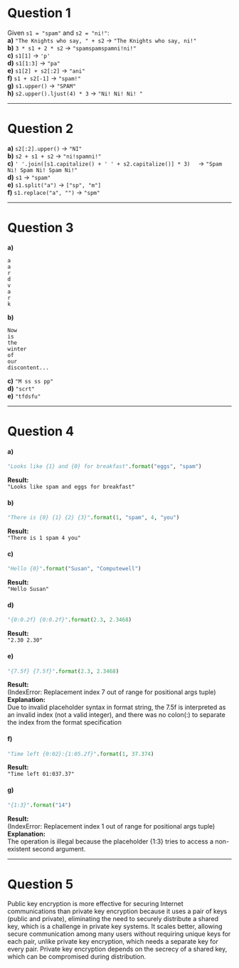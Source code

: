 # **Question 1**
Given `s1 = "spam"` and `s2 = "ni!"`:  
**a)** `"The Knights who say, " + s2` → `"The Knights who say, ni!"`  
**b)** `3 * s1 + 2 * s2` → `"spamspamspamni!ni!"`  
**c)** `s1[1]` → `'p'`  
**d)** `s1[1:3]` → `"pa"`  
**e)** `s1[2] + s2[:2]` → `"ani"`  
**f)** `s1 + s2[-1]` → `"spam!"`  
**g)** `s1.upper()` → `"SPAM"`  
**h)** `s2.upper().ljust(4) * 3` → `"Ni! Ni! Ni! "`  

---

# **Question 2**
**a)** `s2[:2].upper()` → `"NI"`  
**b)** `s2 + s1 + s2` → `"ni!spamni!"`  
**c)** `' '.join([s1.capitalize() + ' ' + s2.capitalize()] * 3)  ` → `"Spam Ni! Spam Ni! Spam Ni!"`  
**d)** `s1` → `"spam"`  
**e)** `s1.split("a")` → `["sp", "m"]`  
**f)** `s1.replace("a", "")` → `"spm"`

---

# **Question 3**
**a)**  
   ```plaintext
   a
   a
   r
   d
   v
   a
   r
   k
   ```  
**b)**
   ```plaintext
   Now
   is
   the
   winter
   of
   our
   discontent...
   ```  
**c)** `"M ss ss pp"`  
**d)** `"scrt"`  
**e)** `"tfdsfu"`  

---

# **Question 4**
#### **a)**  
```python  
"Looks like {1} and {0} for breakfast".format("eggs", "spam")  
```  
**Result:**  
`"Looks like spam and eggs for breakfast"`    

#### **b)**  
```python  
"There is {0} {1} {2} {3}".format(1, "spam", 4, "you")  
```  
**Result:**  
`"There is 1 spam 4 you"`  

#### **c)**  
```python  
"Hello {0}".format("Susan", "Computewell")  
```  
**Result:**  
`"Hello Susan"`   

#### **d)**  
```python  
"{0:0.2f} {0:0.2f}".format(2.3, 2.3468)  
```  
**Result:**  
`"2.30 2.30"`   

#### **e)**  
```python  
"{7.5f} {7.5f}".format(2.3, 2.3468)  
```  
**Result:**  
(IndexError: Replacement index 7 out of range for positional args tuple)  
**Explanation:**  
Due to invalid placeholder syntax in format string, the 7.5f is interpreted as an invalid index (not a valid integer), and there was no colon(:) to separate the index from the format specification

#### **f)**  
```python  
"Time left {0:02}:{1:05.2f}".format(1, 37.374)  
```  
**Result:**  
`"Time left 01:037.37"`  

#### **g)**  
```python  
"{1:3}".format("14")  
```  
**Result:**  
(IndexError: Replacement index 1 out of range for positional args tuple)  
**Explanation:**  
The operation is illegal because the placeholder {1:3} tries to access a non-existent second argument.

---

# **Question 5**
Public key encryption is more effective for securing Internet communications than private key encryption because it uses a pair of keys (public and private), eliminating the need to securely distribute a shared key, which is a challenge in private key systems. It scales better, allowing secure communication among many users without requiring unique keys for each pair, unlike private key encryption, which needs a separate key for every pair. Private key encryption depends on the secrecy of a shared key, which can be compromised during distribution.
